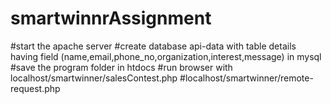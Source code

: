# smartwinnrAssignment

#start the apache server
#create database api-data with table details having field (name,email,phone_no,organization,interest,message) in mysql
#save the program folder in htdocs
#run browser with localhost/smartwinner/salesContest.php
#localhost/smartwinner/remote-request.php

